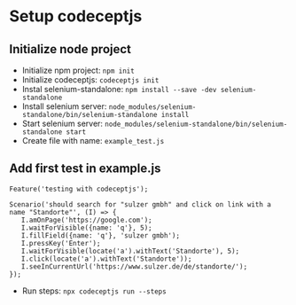 # Setup codeceptjs

## Initialize node project
 - Initialize npm project: `npm init`
 - Initialize codeceptjs: `codeceptjs init`
 - Instal selenium-standalone: `npm install --save -dev selenium-standalone`
 - Install selenium server: `node_modules/selenium-standalone/bin/selenium-standalone install`
 - Start selenium server: `node_modules/selenium-standalone/bin/selenium-standalone start`
 - Create file with name: `example_test.js`

 ## Add first test in example.js
 ```
Feature('testing with codeceptjs');

Scenario('should search for "sulzer gmbh" and click on link with a name "Standorte"', (I) => {
    I.amOnPage('https://google.com');
    I.waitForVisible({name: 'q'}, 5);
    I.fillField({name: 'q'}, 'sulzer gmbh');
    I.pressKey('Enter');
    I.waitForVisible(locate('a').withText('Standorte'), 5);
    I.click(locate('a').withText('Standorte'));
    I.seeInCurrentUrl('https://www.sulzer.de/de/standorte/');
});
```
- Run steps: `npx codeceptjs run --steps`
